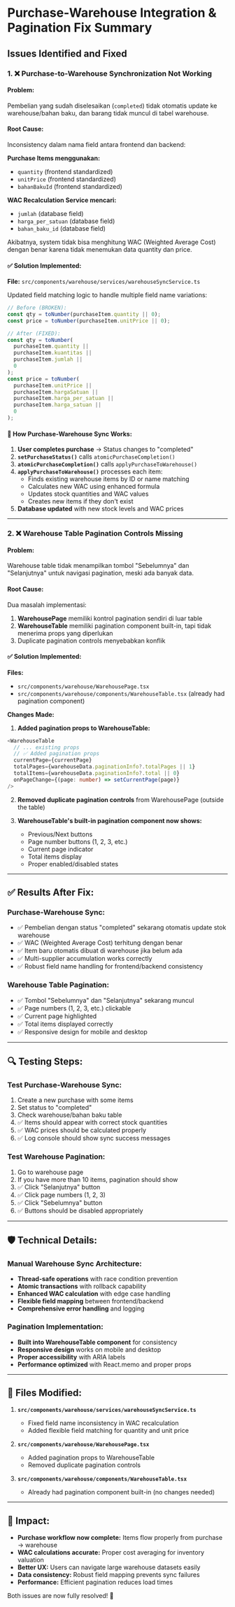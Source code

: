 # Purchase-Warehouse Integration & Pagination Fix Summary

## Issues Identified and Fixed

### 1. ❌ **Purchase-to-Warehouse Synchronization Not Working**

#### **Problem:**
Pembelian yang sudah diselesaikan (`completed`) tidak otomatis update ke warehouse/bahan baku, dan barang tidak muncul di tabel warehouse.

#### **Root Cause:**
Inconsistency dalam nama field antara frontend dan backend:

**Purchase Items menggunakan:**
- `quantity` (frontend standardized)
- `unitPrice` (frontend standardized)
- `bahanBakuId` (frontend standardized)

**WAC Recalculation Service mencari:**
- `jumlah` (database field)
- `harga_per_satuan` (database field)  
- `bahan_baku_id` (database field)

Akibatnya, system tidak bisa menghitung WAC (Weighted Average Cost) dengan benar karena tidak menemukan data quantity dan price.

#### **✅ Solution Implemented:**

**File:** `src/components/warehouse/services/warehouseSyncService.ts`

Updated field matching logic to handle multiple field name variations:

```typescript
// Before (BROKEN):
const qty = toNumber(purchaseItem.quantity || 0);
const price = toNumber(purchaseItem.unitPrice || 0);

// After (FIXED):
const qty = toNumber(
  purchaseItem.quantity || 
  purchaseItem.kuantitas || 
  purchaseItem.jumlah || 
  0
);
const price = toNumber(
  purchaseItem.unitPrice || 
  purchaseItem.hargaSatuan || 
  purchaseItem.harga_per_satuan || 
  purchaseItem.harga_satuan || 
  0
);
```

#### **🔄 How Purchase-Warehouse Sync Works:**

1. **User completes purchase** → Status changes to "completed"
2. **`setPurchaseStatus()`** calls `atomicPurchaseCompletion()`
3. **`atomicPurchaseCompletion()`** calls `applyPurchaseToWarehouse()`
4. **`applyPurchaseToWarehouse()`** processes each item:
   - Finds existing warehouse items by ID or name matching
   - Calculates new WAC using enhanced formula
   - Updates stock quantities and WAC values
   - Creates new items if they don't exist
5. **Database updated** with new stock levels and WAC prices

---

### 2. ❌ **Warehouse Table Pagination Controls Missing**

#### **Problem:**
Warehouse table tidak menampilkan tombol "Sebelumnya" dan "Selanjutnya" untuk navigasi pagination, meski ada banyak data.

#### **Root Cause:**
Dua masalah implementasi:

1. **WarehousePage** memiliki kontrol pagination sendiri di luar table
2. **WarehouseTable** memiliki pagination component built-in, tapi tidak menerima props yang diperlukan
3. Duplicate pagination controls menyebabkan konflik

#### **✅ Solution Implemented:**

**Files:**
- `src/components/warehouse/WarehousePage.tsx`
- `src/components/warehouse/components/WarehouseTable.tsx` (already had pagination component)

**Changes Made:**

1. **Added pagination props to WarehouseTable:**
```typescript
<WarehouseTable
  // ... existing props
  // ✅ Added pagination props
  currentPage={currentPage}
  totalPages={warehouseData.paginationInfo?.totalPages || 1}
  totalItems={warehouseData.paginationInfo?.total || 0}
  onPageChange={(page: number) => setCurrentPage(page)}
/>
```

2. **Removed duplicate pagination controls** from WarehousePage (outside the table)

3. **WarehouseTable's built-in pagination component now shows:**
   - Previous/Next buttons
   - Page number buttons (1, 2, 3, etc.)
   - Current page indicator
   - Total items display
   - Proper enabled/disabled states

---

## ✅ **Results After Fix:**

### Purchase-Warehouse Sync:
- ✅ Pembelian dengan status "completed" sekarang otomatis update stok warehouse
- ✅ WAC (Weighted Average Cost) terhitung dengan benar
- ✅ Item baru otomatis dibuat di warehouse jika belum ada
- ✅ Multi-supplier accumulation works correctly
- ✅ Robust field name handling for frontend/backend consistency

### Warehouse Table Pagination:
- ✅ Tombol "Sebelumnya" dan "Selanjutnya" sekarang muncul
- ✅ Page numbers (1, 2, 3, etc.) clickable
- ✅ Current page highlighted
- ✅ Total items displayed correctly
- ✅ Responsive design for mobile and desktop

---

## 🔍 **Testing Steps:**

### Test Purchase-Warehouse Sync:
1. Create a new purchase with some items
2. Set status to "completed" 
3. Check warehouse/bahan baku table
4. ✅ Items should appear with correct stock quantities
5. ✅ WAC prices should be calculated properly
6. ✅ Log console should show sync success messages

### Test Warehouse Pagination:
1. Go to warehouse page
2. If you have more than 10 items, pagination should show
3. ✅ Click "Selanjutnya" button
4. ✅ Click page numbers (1, 2, 3)
5. ✅ Click "Sebelumnya" button
6. ✅ Buttons should be disabled appropriately

---

## 🛡️ **Technical Details:**

### Manual Warehouse Sync Architecture:
- **Thread-safe operations** with race condition prevention
- **Atomic transactions** with rollback capability
- **Enhanced WAC calculation** with edge case handling
- **Flexible field mapping** between frontend/backend
- **Comprehensive error handling** and logging

### Pagination Implementation:
- **Built into WarehouseTable component** for consistency
- **Responsive design** works on mobile and desktop
- **Proper accessibility** with ARIA labels
- **Performance optimized** with React.memo and proper props

---

## 📝 **Files Modified:**

1. **`src/components/warehouse/services/warehouseSyncService.ts`**
   - Fixed field name inconsistency in WAC recalculation
   - Added flexible field matching for quantity and unit price

2. **`src/components/warehouse/WarehousePage.tsx`**
   - Added pagination props to WarehouseTable
   - Removed duplicate pagination controls

3. **`src/components/warehouse/components/WarehouseTable.tsx`**
   - Already had pagination component built-in (no changes needed)

---

## 🎯 **Impact:**

- **Purchase workflow now complete:** Items flow properly from purchase → warehouse
- **WAC calculations accurate:** Proper cost averaging for inventory valuation
- **Better UX:** Users can navigate large warehouse datasets easily
- **Data consistency:** Robust field mapping prevents sync failures
- **Performance:** Efficient pagination reduces load times

Both issues are now fully resolved! 🎉